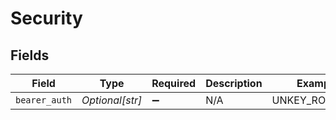 # Security


## Fields

| Field              | Type               | Required           | Description        | Example            |
| ------------------ | ------------------ | ------------------ | ------------------ | ------------------ |
| `bearer_auth`      | *Optional[str]*    | :heavy_minus_sign: | N/A                | UNKEY_ROOT_KEY     |